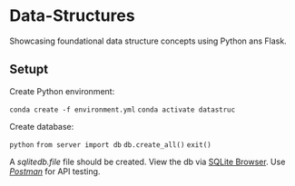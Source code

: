 # Data-Structures

Showcasing foundational data structure concepts using Python ans Flask.

## Setupt

Create Python environment:

`conda create -f environment.yml`
`conda activate datastruc`

Create database:

`python`
`from server import db`
`db.create_all()`
`exit()`

A _sqlitedb.file_ file should be created. View the db via [SQLite Browser](https://sqlitebrowser.org/dl/).
Use _[Postman](https://www.postman.com/)_ for API testing.